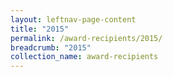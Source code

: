 ```yaml
---
layout: leftnav-page-content
title: "2015"
permalink: /award-recipients/2015/
breadcrumb: "2015"
collection_name: award-recipients
---
```


